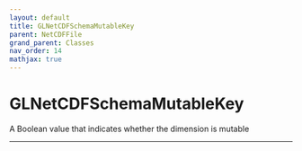 ```yaml
---
layout: default
title: GLNetCDFSchemaMutableKey
parent: NetCDFFile
grand_parent: Classes
nav_order: 14
mathjax: true
---
```


#  GLNetCDFSchemaMutableKey

A Boolean value that indicates whether the dimension is mutable


---

